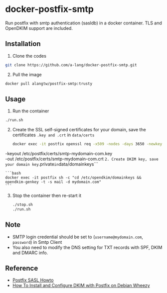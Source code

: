 docker-postfix-smtp
==============

Run postfix with smtp authentication (sasldb) in a docker container.
TLS and OpenDKIM support are included.

## Installation


1. Clone the codes
  ```bash
  git clone https://github.com/a-lang/docker-postfix-smtp.git
  ```

2. Pull the image

  ```bash
  docker pull alangtw/postfix-smtp:trusty
  ```

## Usage
1. Run the container
  ```bash
  ./run.sh
  ```
2. Create the SSL self-signed certificates for your domain, save the certificates `.key and .crt` in `data/certs`  
	```bash
	docker exec -it postfix openssl req -x509 -nodes -days 3650 -newkey rsa:2048 \
-keyout  /etc/postfix/certs/smtp-mydomain-com.key \
-out /etc/postfix/certs/smtp-mydomain-com.crt
	```
2. Create DKIM key, save your domain key ```.private``` in ```data/domainkeys```

	```bash
	docker exec -it postfix sh -c "cd /etc/opendkim/domainkeys && opendkim-genkey -t -s mail -d mydomain.com"
	```
3. Stop the container then re-start it
	```bash
	./stop.sh
	./run.sh
	```

## Note
+ SMTP login credential should be set to (`username@mydomain.com`, `password`) in Smtp Client
+ You also need to modify the DNS setting for TXT records with SPF, DKIM and DMARC info.

## Reference
+ [Postfix SASL Howto](http://www.postfix.org/SASL_README.html)
+ [How To Install and Configure DKIM with Postfix on Debian Wheezy](https://www.digitalocean.com/community/articles/how-to-install-and-configure-dkim-with-postfix-on-debian-wheezy)